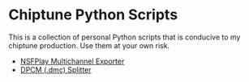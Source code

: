 # Chiptune Python Scripts

This is a collection of personal Python scripts that is conducive to my chiptune production. Use them at your own risk.

- [NSFPlay Multichannel Exporter](nsfplay_multichannel_exporter)
- [DPCM (.dmc) Splitter](dpcm_splitter)